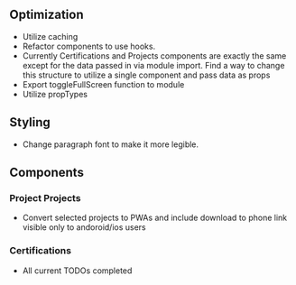## Optimization
+ Utilize caching
+ Refactor components to use hooks.
+ Currently Certifications and Projects components are exactly the same except for the data passed in via module import. Find a way to change this structure to utilize a single component and pass data as props
+ Export toggleFullScreen function to module
+ Utilize propTypes

## Styling
+ Change paragraph font to make it more legible.

## Components
### Project Projects
+ Convert selected projects to PWAs and include download to phone link visible only to andoroid/ios users

### Certifications
+ All current TODOs completed